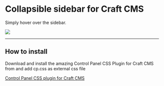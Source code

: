 Collapsible sidebar for Craft CMS
=================

Simply hover over the sidebar.

![](https://raw.githubusercontent.com/johanneslamers/craft-collapse/master/craft-collapse.gif)


***
## How to install

Download and install the amazing Control Panel CSS Plugin for Craft CMS from and add cp.css as external css file

[Control Panel CSS plugin for Craft CMS](https://github.com/lindseydiloreto/craft-cpcss)
